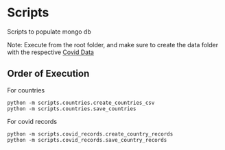 # Scripts

Scripts to populate mongo db

Note: Execute from the root folder, and make sure to create the data folder
with the respective [Covid Data](https://ourworldindata.org/covid-deaths)

## Order of Execution

For countries

```
python -m scripts.countries.create_countries_csv
python -m scripts.countries.save_countries
```

For covid records

```
python -m scripts.covid_records.create_country_records
python -m scripts.covid_records.save_country_records
```
